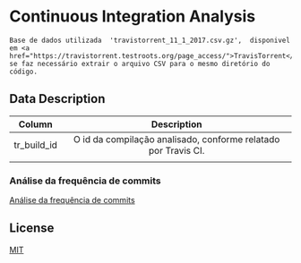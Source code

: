 # Continuous Integration Analysis

    Base de dados utilizada  'travistorrent_11_1_2017.csv.gz',  disponivel em <a href="https://travistorrent.testroots.org/page_access/">TravisTorrent</a>, se faz necessário extrair o arquivo CSV para o mesmo diretório do código.

## Data Description
|Column       |Description |
|-------------|:--------------------------------:|
|tr_build_id  | O id da compilação analisado, conforme relatado por Travis CI.|
|||

### Análise da frequência de commits
 <a href="https://github.com/wagnerfns/ci-analysis/blob/master/question_01_-_02/An%C3%A1lise%20da%20frequ%C3%AAncia%20de%20commits%20.ipynb">Análise da frequência de commits</a>



##  License
<a href="https://github.com/wagnerfns/ci-analysis/blob/master/LICENSE">MIT</a>
